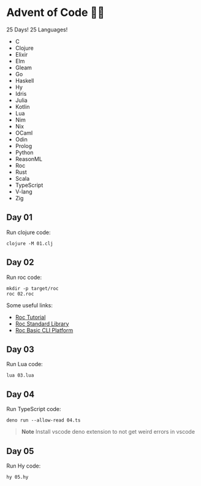 # Advent of Code 🎁🎄

25 Days! 25 Languages!

* C
* Clojure
* Elixir
* Elm
* Gleam
* Go
* Haskell
* Hy
* Idris
* Julia
* Kotlin
* Lua
* Nim
* Nix
* OCaml
* Odin
* Prolog
* Python
* ReasonML
* Roc
* Rust
* Scala
* TypeScript
* V-lang
* Zig

## Day 01

Run clojure code:

```
clojure -M 01.clj
```

## Day 02

Run roc code:

```
mkdir -p target/roc
roc 02.roc
```

Some useful links:

* [Roc Tutorial](https://www.roc-lang.org/tutorial)
* [Roc Standard Library](https://www.roc-lang.org/builtins/str)
* [Roc Basic CLI Platform](https://www.roc-lang.org/packages/basic-cli/Http)

## Day 03

Run Lua code:

```
lua 03.lua
```

## Day 04

Run TypeScript code:

```
deno run --allow-read 04.ts
```
> **Note**
> Install vscode deno extension to not get weird errors in vscode

## Day 05

Run Hy code:

```
hy 05.hy
```
